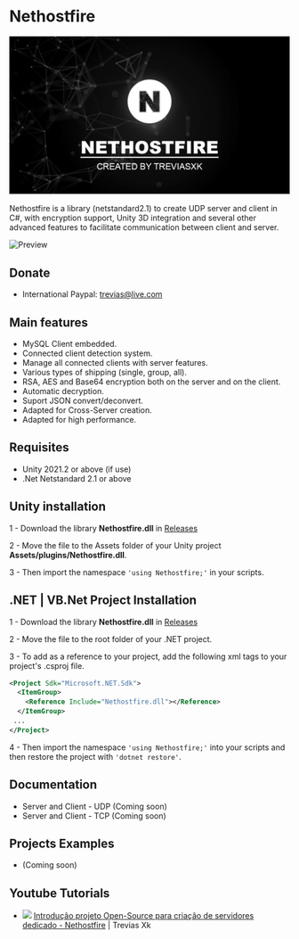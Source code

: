 # Nethostfire

![Preview](/screenshots/banner.png)

Nethostfire is a library (netstandard2.1) to create UDP server and client in C#, with encryption support, Unity 3D integration and several other advanced features to facilitate communication between client and server.

![Preview](/screenshots/preview.gif)

## Donate
 - International
 Paypal: trevias@live.com

## Main features
 - MySQL Client embedded.
 - Connected client detection system.
 - Manage all connected clients with server features.
 - Various types of shipping (single, group, all).
 - RSA, AES and Base64 encryption both on the server and on the client.
 - Automatic decryption.
 - Suport JSON convert/deconvert.
 - Adapted for Cross-Server creation.
 - Adapted for high performance.

## Requisites
 - Unity 2021.2 or above (if use)
 - .Net Netstandard 2.1 or above

## Unity installation
1 - Download the library **Nethostfire.dll** in [Releases](https://github.com/treviasxk/Nethostfire/releases)

2 - Move the file to the Assets folder of your Unity project **Assets/plugins/Nethostfire.dll**.

3 - Then import the namespace `'using Nethostfire;'` in your scripts.

## .NET | VB.Net Project Installation
1 - Download the library **Nethostfire.dll** in [Releases](https://github.com/treviasxk/Nethostfire/releases)

2 - Move the file to the root folder of your .NET project.

3 - To add as a reference to your project, add the following xml tags to your project's .csproj file.

```xml
<Project Sdk="Microsoft.NET.Sdk">
  <ItemGroup>
    <Reference Include="Nethostfire.dll"></Reference>
  </ItemGroup>
 ...
</Project>
```
4 - Then import the namespace `'using Nethostfire;'` into your scripts and then restore the project with `'dotnet restore'`.

## Documentation
  - Server and Client - UDP (Coming soon)
  - Server and Client - TCP (Coming soon)

## Projects Examples
  - (Coming soon)

## Youtube Tutorials  
  - <img src="https://cdn.jsdelivr.net/gh/hampusborgos/country-flags@main/svg/br.svg" width="15"> [Introdução projeto Open-Source para criação de servidores dedicado - Nethostfire](https://youtu.be/T9Mt-7KJBTI) | Trevias Xk